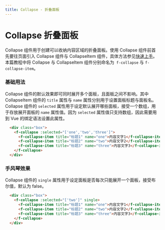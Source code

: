 ```yaml
---
title: Collapse - 折叠面板
---
```

# Collapse 折叠面板
Collapse 组件用于创建可以收纳内容区域的折叠面板。使用 Collapse 组件前首先要往页面引入 Collapse 组件与 CollapseItem 组件，具体方法参见[快速上手](../get-started/)。本篇教程中将 Collapse 与 CollapseItem 组件分别命名为` f-collapse` 与 `f-collapse-item`。

### 基础用法
Collapse 组件的默认效果即可同时展开多个面板，且面板之间不影响。其中 CollapseItem 组件的 `title` 属性与 `name` 属性分别用于设置面板标题与面板名。Collapse 组件的 `selected` 属性用于设定默认展开哪些面板，接受一个数组，用于存放展开面板的 `name` 属性值。因为 `selected` 属性值只支持数组，因此需要用到 Vue 的绑定语法设置此属性。

<ClientOnly><collapse-demo1></collapse-demo1></ClientOnly>

``` html
  <div class="box">
    <f-collapse :selected="['one','two','three']">
      <f-collapse-item title="标题1" name="one">内容文字1</f-collapse-item>
      <f-collapse-item title="标题2" name="two">内容文字2</f-collapse-item>
      <f-collapse-item title="标题3" name="three">内容文字3</f-collapse-item>
    </f-collapse>
  </div>
```
### 手风琴效果
Collapse 组件的 `single` 属性用于设定面板是否每次只能展开一个面板，接受布尔值，默认为 false。

<ClientOnly><collapse-demo2></collapse-demo2></ClientOnly>

``` html
  <div class="box">
    <f-collapse :selected="['two']" single>
      <f-collapse-item title="标题1" name="one">内容文字1</f-collapse-item>
      <f-collapse-item title="标题2" name="two">内容文字2</f-collapse-item>
      <f-collapse-item title="标题3" name="three">内容文字3</f-collapse-item>
    </f-collapse>
  </div>
```